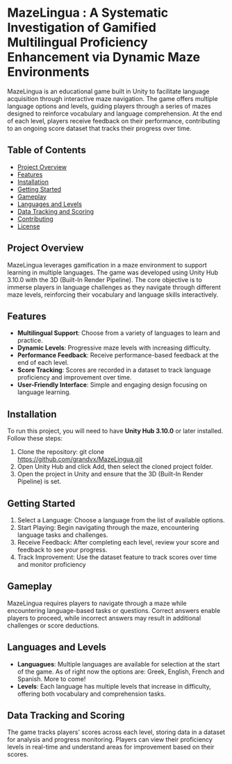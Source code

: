 # MazeLingua : A Systematic Investigation of Gamified Multilingual Proficiency Enhancement via Dynamic Maze Environments

MazeLingua is an educational game built in Unity to facilitate language acquisition through interactive maze navigation. The game offers multiple language options and levels, guiding players through a series of mazes designed to reinforce vocabulary and language comprehension. At the end of each level, players receive feedback on their performance, contributing to an ongoing score dataset that tracks their progress over time.

## Table of Contents
- [Project Overview](#project-overview)
- [Features](#features)
- [Installation](#installation)
- [Getting Started](#getting-started)
- [Gameplay](#gameplay)
- [Languages and Levels](#languages-and-levels)
- [Data Tracking and Scoring](#data-tracking-and-scoring)
- [Contributing](#contributing)
- [License](#license)

## Project Overview
MazeLingua leverages gamification in a maze environment to support learning in multiple languages. The game was developed using Unity Hub 3.10.0 with the 3D (Built-In Render Pipeline). The core objective is to immerse players in language challenges as they navigate through different maze levels, reinforcing their vocabulary and language skills interactively.

## Features
- **Multilingual Support**: Choose from a variety of languages to learn and practice.
- **Dynamic Levels**: Progressive maze levels with increasing difficulty.
- **Performance Feedback**: Receive performance-based feedback at the end of each level.
- **Score Tracking**: Scores are recorded in a dataset to track language proficiency and improvement over time.
- **User-Friendly Interface**: Simple and engaging design focusing on language learning.

## Installation
To run this project, you will need to have **Unity Hub 3.10.0** or later installed. Follow these steps:

1. Clone the repository:
   git clone https://github.com/grandvx/MazeLingua.git
2. Open Unity Hub and click Add, then select the cloned project folder.
3. Open the project in Unity and ensure that the 3D (Built-In Render Pipeline) is set.

## Getting Started
1. Select a Language: Choose a language from the list of available options.
2. Start Playing: Begin navigating through the maze, encountering language tasks and challenges.
3. Receive Feedback: After completing each level, review your score and feedback to see your progress.
4. Track Improvement: Use the dataset feature to track scores over time and monitor proficiency

## Gameplay
MazeLingua requires players to navigate through a maze while encountering language-based tasks or questions. Correct answers enable players to proceed, while incorrect answers may result in additional challenges or score deductions.

## Languages and Levels
* **Languagues**: Multiple languages are available for selection at the start of the game. As of right now the options are: Greek, English, French and Spanish. More to come!
* **Levels**: Each language has multiple levels that increase in difficulty, offering both vocabulary and comprehension tasks.

## Data Tracking and Scoring
The game tracks players' scores across each level, storing data in a dataset for analysis and progress monitoring. Players can view their proficiency levels in real-time and understand areas for improvement based on their scores.

